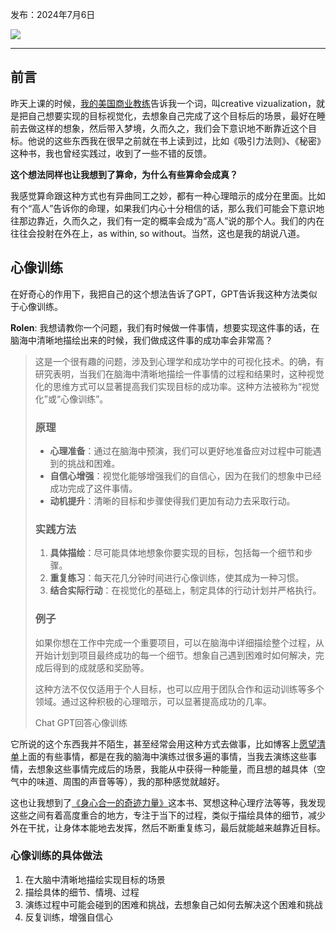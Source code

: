 发布：2024年7月6日

![](https://rolen.wiki/wp-content/uploads/2024/07/mental-rehearsal-1.png)

---

## 前言

昨天上课的时候，[我的美国商业教练](https://rolen.wiki/my-business-coach/)告诉我一个词，叫creative vizualization，就是把自己想要实现的目标视觉化，去想象自己完成了这个目标后的场景，最好在睡前去做这样的想象，然后带入梦境，久而久之，我们会下意识地不断靠近这个目标。他说的这些东西我在很早之前就在书上读到过，比如《吸引力法则》、《秘密》这种书，我也曾经实践过，收到了一些不错的反馈。

**这个想法同样也让我想到了算命，为什么有些算命会成真？**

我感觉算命跟这种方式也有异曲同工之妙，都有一种心理暗示的成分在里面。比如有个“高人”告诉你的命理，如果我们内心十分相信的话，那么我们可能会下意识地往那边靠近，久而久之，我们有一定的概率会成为“高人”说的那个人。我们的内在往往会投射在外在上，as within, so without。当然，这也是我的胡说八道。

## 心像训练

在好奇心的作用下，我把自己的这个想法告诉了GPT，GPT告诉我这种方法类似于心像训练。

**Rolen**: 我想请教你一个问题，我们有时候做一件事情，想要实现这件事的话，在脑海中清晰地描绘出来的时候，我们做成这件事的成功率会非常高？

> 这是一个很有趣的问题，涉及到心理学和成功学中的可视化技术。的确，有研究表明，当我们在脑海中清晰地描绘一件事情的过程和结果时，这种视觉化的思维方式可以显著提高我们实现目标的成功率。这种方法被称为“视觉化”或“心像训练”。
> 
> ### 原理
> 
> - **心理准备**：通过在脑海中预演，我们可以更好地准备应对过程中可能遇到的挑战和困难。
> - **自信心增强**：视觉化能够增强我们的自信心，因为在我们的想象中已经成功完成了这件事情。
> - **动机提升**：清晰的目标和步骤使得我们更加有动力去采取行动。
> 
> ### 实践方法
> 
> 1. **具体描绘**：尽可能具体地想象你要实现的目标，包括每一个细节和步骤。
> 2. **重复练习**：每天花几分钟时间进行心像训练，使其成为一种习惯。
> 3. **结合实际行动**：在视觉化的基础上，制定具体的行动计划并严格执行。
> 
> ### 例子
> 
> 如果你想在工作中完成一个重要项目，可以在脑海中详细描绘整个过程，从开始计划到项目最终成功的每一个细节。想象自己遇到困难时如何解决，完成后得到的成就感和奖励等。
> 
> 这种方法不仅仅适用于个人目标，也可以应用于团队合作和运动训练等多个领域。通过这种积极的心理暗示，可以显著提高成功的几率。
> 
> Chat GPT回答心像训练

它所说的这个东西我并不陌生，甚至经常会用这种方式去做事，比如博客上[愿望清单](https://rolen.wiki/wishlist/)上面的有些事情，都是在我的脑海中演练过很多遍的事情，当我去演练这些事情，去想象这些事情完成后的场景，我能从中获得一种能量，而且想的越具体（空气中的味道、周围的声音等等），我的那种感觉就越好。

这也让我想到了[《身心合一的奇迹力量》](https://rolen.wiki/the-inner-game-of-tennis/)这本书、冥想这种心理疗法等等，我发现这些之间有着高度重合的地方，专注于当下的过程，类似于描绘具体的细节，减少外在干扰，让身体本能地去发挥，然后不断重复练习，最后就能越来越靠近目标。

### 心像训练的具体做法

1. 在大脑中清晰地描绘实现目标的场景
2. 描绘具体的细节、情境、过程
3. 演练过程中可能会碰到的困难和挑战，去想象自己如何去解决这个困难和挑战
4. 反复训练，增强自信心